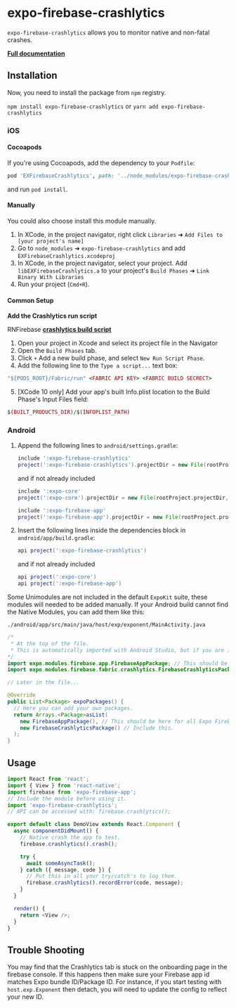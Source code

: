 # expo-firebase-crashlytics

`expo-firebase-crashlytics` allows you to monitor native and non-fatal crashes.

[**Full documentation**](https://rnfirebase.io/docs/master/crashlytics/reference/crashlytics)

## Installation

Now, you need to install the package from `npm` registry.

`npm install expo-firebase-crashlytics` or `yarn add expo-firebase-crashlytics`

### iOS

#### Cocoapods

If you're using Cocoapods, add the dependency to your `Podfile`:

```ruby
pod 'EXFirebaseCrashlytics', path: '../node_modules/expo-firebase-crashlytics/ios'
```

and run `pod install`.

#### Manually

You could also choose install this module manually.

1.  In XCode, in the project navigator, right click `Libraries` ➜ `Add Files to [your project's name]`
2.  Go to `node_modules` ➜ `expo-firebase-crashlytics` and add `EXFirebaseCrashlytics.xcodeproj`
3.  In XCode, in the project navigator, select your project. Add `libEXFirebaseCrashlytics.a` to your project's `Build Phases` ➜ `Link Binary With Libraries`
4.  Run your project (`Cmd+R`).

#### Common Setup

**Add the Crashlytics run script**

RNFirebase [**crashlytics build script**](https://rnfirebase.io/docs/master/crashlytics/ios#Add-the-Crashlytics-run-script)

1.  Open your project in Xcode and select its project file in the Navigator
2.  Open the `Build Phases` tab.
3.  Click `+` Add a new build phase, and select `New Run Script Phase`.
4.  Add the following line to the `Type a script...` text box:

```rb
"${PODS_ROOT}/Fabric/run" <FABRIC API KEY> <FABRIC BUILD SECRECT>
```

5.  [XCode 10 only] Add your app's built Info.plist location to the Build Phase's Input Files field:

```rb
$(BUILT_PRODUCTS_DIR)/$(INFOPLIST_PATH)
```

### Android

1.  Append the following lines to `android/settings.gradle`:

    ```gradle
    include ':expo-firebase-crashlytics'
    project(':expo-firebase-crashlytics').projectDir = new File(rootProject.projectDir, '../node_modules/expo-firebase-crashlytics/android')
    ```

    and if not already included

    ```gradle
    include ':expo-core'
    project(':expo-core').projectDir = new File(rootProject.projectDir, '../node_modules/expo-core/android')

    include ':expo-firebase-app'
    project(':expo-firebase-app').projectDir = new File(rootProject.projectDir, '../node_modules/expo-firebase-app/android')
    ```

2.  Insert the following lines inside the dependencies block in `android/app/build.gradle`:
    ```gradle
    api project(':expo-firebase-crashlytics')
    ```
    and if not already included
    ```gradle
    api project(':expo-core')
    api project(':expo-firebase-app')
    ```

Some Unimodules are not included in the default `ExpoKit` suite, these modules will needed to be added manually.
If your Android build cannot find the Native Modules, you can add them like this:

`./android/app/src/main/java/host/exp/exponent/MainActivity.java`

```java
/*
 * At the top of the file.
 * This is automatically imported with Android Studio, but if you are in any other editor you will need to manually import the module.
*/
import expo.modules.firebase.app.FirebaseAppPackage; // This should be here for all Expo Firebase features.
import expo.modules.firebase.fabric.crashlytics.FirebaseCrashlyticsPackage;

// Later in the file...

@Override
public List<Package> expoPackages() {
  // Here you can add your own packages.
  return Arrays.<Package>asList(
    new FirebaseAppPackage(), // This should be here for all Expo Firebase features.
    new FirebaseCrashlyticsPackage() // Include this.
  );
}
```

## Usage

```javascript
import React from 'react';
import { View } from 'react-native';
import firebase from 'expo-firebase-app';
// Include the module before using it.
import 'expo-firebase-crashlytics';
// API can be accessed with: firebase.crashlytics();

export default class DemoView extends React.Component {
  async componentDidMount() {
    // Native crash the app to test.
    firebase.crashlytics().crash();

    try {
      await someAsyncTask();
    } catch ({ message, code }) {
      // Put this in all your try/catch's to log them.
      firebase.crashlytics().recordError(code, message);
    }
  }

  render() {
    return <View />;
  }
}
```

## Trouble Shooting

You may find that the Crashlytics tab is stuck on the onboarding page in the firebase console. If this happens then make sure your Firebase app id matches Expo bundle ID/Package ID. For instance, if you start testing with `host.exp.Exponent` then detach, you will need to update the config to reflect your new ID.
